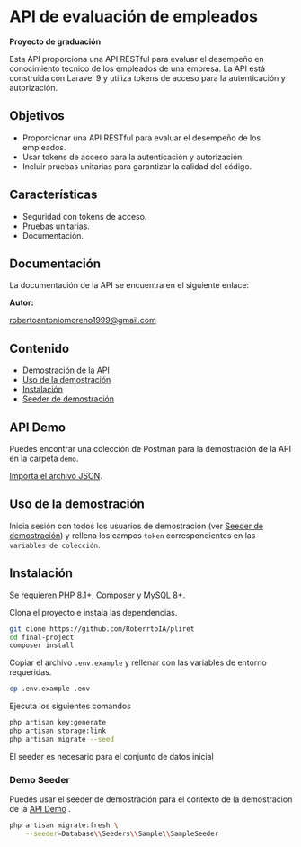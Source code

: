 # API de evaluación de empleados

**Proyecto de graduación**

Esta API proporciona una API RESTful para evaluar el desempeño en conocimiento tecnico de los empleados de una empresa. La API está construida con Laravel 9 y utiliza tokens de acceso para la autenticación y autorización.

## Objetivos

-   Proporcionar una API RESTful para evaluar el desempeño de los empleados.
-   Usar tokens de acceso para la autenticación y autorización.
-   Incluir pruebas unitarias para garantizar la calidad del código.

## Características

-   Seguridad con tokens de acceso.
-   Pruebas unitarias.
-   Documentación.

## Documentación

La documentación de la API se encuentra en el siguiente enlace:

**Autor:**

robertoantoniomoreno1999@gmail.com

## Contenido

-   [Demostración de la API](#api-demo)
-   [Uso de la demostración](#demo-usage)
-   [Instalación](#install)
-   [Seeder de demostración](#demo-seeder)

## API Demo

Puedes encontrar una colección de Postman para la demostración de la API en la carpeta `demo`.

[Importa el archivo JSON](https://learning.postman.com/docs/getting-started/importing-and-exporting-data/#importing-postman-data).

## Uso de la demostración

Inicia sesión con todos los usuarios de demostración (ver [Seeder de demostración](#demo-seeder)) y rellena los campos `token` correspondientes en las `variables de colección`.

## Instalación

Se requieren PHP 8.1+, Composer y MySQL 8+.

Clona el proyecto e instala las dependencias.

```bash
git clone https://github.com/RoberrtoIA/pliret
cd final-project
composer install
```

Copiar el archivo `.env.example` y rellenar con las variables de entorno requeridas.

```bash
cp .env.example .env
```

Ejecuta los siguientes comandos

```bash
php artisan key:generate
php artisan storage:link
php artisan migrate --seed
```

El seeder es necesario para el conjunto de datos inicial

### Demo Seeder

Puedes usar el seeder de demostración para el contexto de la demostracion de la [API Demo](#api-demo) .

```bash
php artisan migrate:fresh \
    --seeder=Database\\Seeders\\Sample\\SampleSeeder
```
